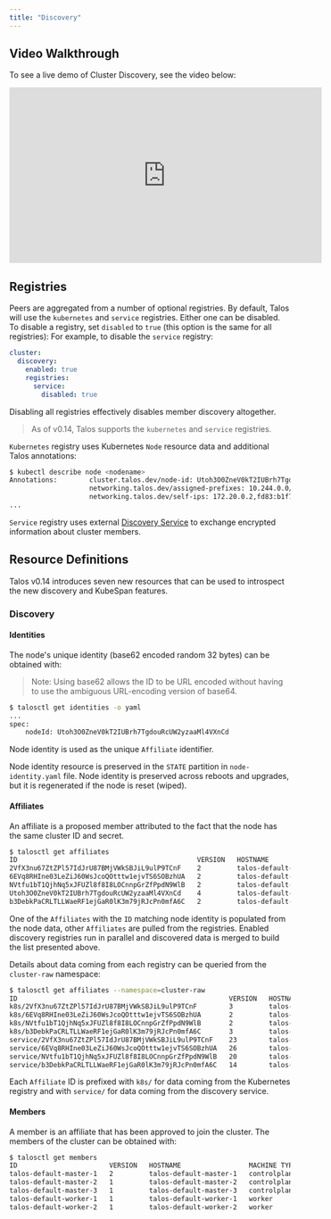 ```yaml
---
title: "Discovery"
---
```


## Video Walkthrough

To see a live demo of Cluster Discovery, see the video below:

<iframe width="560" height="315" src="https://www.youtube.com/embed/GCBTrHhjawY" frameborder="0" allow="accelerometer; autoplay; clipboard-write; encrypted-media; gyroscope; picture-in-picture" allowfullscreen></iframe>

## Registries

Peers are aggregated from a number of optional registries.
By default, Talos will use the `kubernetes` and `service` registries.
Either one can be disabled.
To disable a registry, set `disabled` to `true` (this option is the same for all registries):
For example, to disable the `service` registry:

```yaml
cluster:
  discovery:
    enabled: true
    registries:
      service:
        disabled: true
```

Disabling all registries effectively disables member discovery altogether.

> As of v0.14, Talos supports the `kubernetes` and `service` registries.

`Kubernetes` registry uses Kubernetes `Node` resource data and additional Talos annotations:

```sh
$ kubectl describe node <nodename>
Annotations:        cluster.talos.dev/node-id: Utoh3O0ZneV0kT2IUBrh7TgdouRcUW2yzaaMl4VXnCd
                    networking.talos.dev/assigned-prefixes: 10.244.0.0/32,10.244.0.1/24
                    networking.talos.dev/self-ips: 172.20.0.2,fd83:b1f7:fcb5:2802:8c13:71ff:feaf:7c94
...
```

`Service` registry uses external [Discovery Service](../../learn-more/discovery/) to exchange encrypted information about cluster members.

## Resource Definitions

Talos v0.14 introduces seven new resources that can be used to introspect the new discovery and KubeSpan features.

### Discovery

#### Identities

The node's unique identity (base62 encoded random 32 bytes) can be obtained with:

> Note: Using base62 allows the ID to be URL encoded without having to use the ambiguous URL-encoding version of base64.

```sh
$ talosctl get identities -o yaml
...
spec:
    nodeId: Utoh3O0ZneV0kT2IUBrh7TgdouRcUW2yzaaMl4VXnCd
```

Node identity is used as the unique `Affiliate` identifier.

Node identity resource is preserved in the `STATE` partition in `node-identity.yaml` file.
Node identity is preserved across reboots and upgrades, but it is regenerated if the node is reset (wiped).

#### Affiliates

An affiliate is a proposed member attributed to the fact that the node has the same cluster ID and secret.

```sh
$ talosctl get affiliates
ID                                             VERSION   HOSTNAME                 MACHINE TYPE   ADDRESSES
2VfX3nu67ZtZPl57IdJrU87BMjVWkSBJiL9ulP9TCnF    2         talos-default-master-2   controlplane   ["172.20.0.3","fd83:b1f7:fcb5:2802:986b:7eff:fec5:889d"]
6EVq8RHIne03LeZiJ60WsJcoQOtttw1ejvTS6SOBzhUA   2         talos-default-worker-1   worker         ["172.20.0.5","fd83:b1f7:fcb5:2802:cc80:3dff:fece:d89d"]
NVtfu1bT1QjhNq5xJFUZl8f8I8LOCnnpGrZfPpdN9WlB   2         talos-default-worker-2   worker         ["172.20.0.6","fd83:b1f7:fcb5:2802:2805:fbff:fe80:5ed2"]
Utoh3O0ZneV0kT2IUBrh7TgdouRcUW2yzaaMl4VXnCd    4         talos-default-master-1   controlplane   ["172.20.0.2","fd83:b1f7:fcb5:2802:8c13:71ff:feaf:7c94"]
b3DebkPaCRLTLLWaeRF1ejGaR0lK3m79jRJcPn0mfA6C   2         talos-default-master-3   controlplane   ["172.20.0.4","fd83:b1f7:fcb5:2802:248f:1fff:fe5c:c3f"]
```

One of the `Affiliates` with the `ID` matching node identity is populated from the node data, other `Affiliates` are pulled from the registries.
Enabled discovery registries run in parallel and discovered data is merged to build the list presented above.

Details about data coming from each registry can be queried from the `cluster-raw` namespace:

```sh
$ talosctl get affiliates --namespace=cluster-raw
ID                                                     VERSION   HOSTNAME                 MACHINE TYPE   ADDRESSES
k8s/2VfX3nu67ZtZPl57IdJrU87BMjVWkSBJiL9ulP9TCnF        3         talos-default-master-2   controlplane   ["172.20.0.3","fd83:b1f7:fcb5:2802:986b:7eff:fec5:889d"]
k8s/6EVq8RHIne03LeZiJ60WsJcoQOtttw1ejvTS6SOBzhUA       2         talos-default-worker-1   worker         ["172.20.0.5","fd83:b1f7:fcb5:2802:cc80:3dff:fece:d89d"]
k8s/NVtfu1bT1QjhNq5xJFUZl8f8I8LOCnnpGrZfPpdN9WlB       2         talos-default-worker-2   worker         ["172.20.0.6","fd83:b1f7:fcb5:2802:2805:fbff:fe80:5ed2"]
k8s/b3DebkPaCRLTLLWaeRF1ejGaR0lK3m79jRJcPn0mfA6C       3         talos-default-master-3   controlplane   ["172.20.0.4","fd83:b1f7:fcb5:2802:248f:1fff:fe5c:c3f"]
service/2VfX3nu67ZtZPl57IdJrU87BMjVWkSBJiL9ulP9TCnF    23        talos-default-master-2   controlplane   ["172.20.0.3","fd83:b1f7:fcb5:2802:986b:7eff:fec5:889d"]
service/6EVq8RHIne03LeZiJ60WsJcoQOtttw1ejvTS6SOBzhUA   26        talos-default-worker-1   worker         ["172.20.0.5","fd83:b1f7:fcb5:2802:cc80:3dff:fece:d89d"]
service/NVtfu1bT1QjhNq5xJFUZl8f8I8LOCnnpGrZfPpdN9WlB   20        talos-default-worker-2   worker         ["172.20.0.6","fd83:b1f7:fcb5:2802:2805:fbff:fe80:5ed2"]
service/b3DebkPaCRLTLLWaeRF1ejGaR0lK3m79jRJcPn0mfA6C   14        talos-default-master-3   controlplane   ["172.20.0.4","fd83:b1f7:fcb5:2802:248f:1fff:fe5c:c3f"]
```

Each `Affiliate` ID is prefixed with `k8s/` for data coming from the Kubernetes registry and with `service/` for data coming from the discovery service.

#### Members

A member is an affiliate that has been approved to join the cluster.
The members of the cluster can be obtained with:

```sh
$ talosctl get members
ID                       VERSION   HOSTNAME                 MACHINE TYPE   OS                ADDRESSES
talos-default-master-1   2         talos-default-master-1   controlplane   Talos (v1.0.0)   ["172.20.0.2","fd83:b1f7:fcb5:2802:8c13:71ff:feaf:7c94"]
talos-default-master-2   1         talos-default-master-2   controlplane   Talos (v1.0.0)   ["172.20.0.3","fd83:b1f7:fcb5:2802:986b:7eff:fec5:889d"]
talos-default-master-3   1         talos-default-master-3   controlplane   Talos (v1.0.0)   ["172.20.0.4","fd83:b1f7:fcb5:2802:248f:1fff:fe5c:c3f"]
talos-default-worker-1   1         talos-default-worker-1   worker         Talos (v1.0.0)   ["172.20.0.5","fd83:b1f7:fcb5:2802:cc80:3dff:fece:d89d"]
talos-default-worker-2   1         talos-default-worker-2   worker         Talos (v1.0.0)   ["172.20.0.6","fd83:b1f7:fcb5:2802:2805:fbff:fe80:5ed2"]
```
